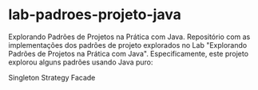 # lab-padroes-projeto-java
Explorando Padrões de Projetos na Prática com Java.
Repositório com as implementações dos padrões de projeto explorados no Lab "Explorando Padrões de Projetos na Prática com Java". Especificamente, este projeto explorou alguns padrões usando Java puro:

Singleton
Strategy
Facade
